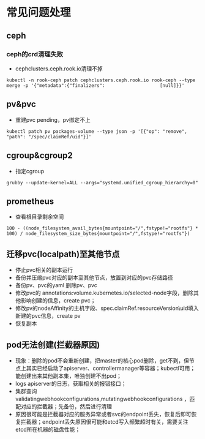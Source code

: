 # 常见问题处理

## ceph
### ceph的crd清理失败
+ cephclusters.ceph.rook.io清理不掉
```
kubectl -n rook-ceph patch cephclusters.ceph.rook.io rook-ceph --type merge -p '{"metadata":{"finalizers":                    [null]}}'
```

## pv&pvc
+ 重建pvc pending，pv绑定不上
```
kubectl patch pv packages-volume --type json -p '[{"op": "remove", "path": "/spec/claimRef/uid"}]'
```
## cgroup&cgroup2
+ 指定cgroup
```
grubby --update-kernel=ALL --args="systemd.unified_cgroup_hierarchy=0"
```

## prometheus
+ 查看根目录剩余空间
```
100 - ((node_filesystem_avail_bytes{mountpoint="/",fstype!="rootfs"} * 100) / node_filesystem_size_bytes{mountpoint="/",fstype!="rootfs"})
```

## 迁移pvc(localpath)至其他节点
+ 停止pvc相关的副本运行
+ 备份并压缩pvc对应的副本至其他节点，放置到对应的pvc存储路径
+ 备份pv、pvc的yaml 删除pv、pvc
+ 修改pvc的 annotations:volume.kubernetes.io/selected-node字段，删除其他影响创建的信息，create pvc；
+ 修改pv的nodeAffinity的主机字段、spec.claimRef.resourceVersion\uid填入新建的pvc信息，create pv
+ 恢复副本

## pod无法创建(拦截器原因)
+ 现象：删除的pod不会重新创建，把master的核心pod删除，get不到，但节点上其实已经启动了apiserver、controllermanager等容器；kubectl可用；能创建出来其他副本集，唯独创建不出pod；
+ logs apiserver的日志，获取相关的报错接口；
+ 集群查询 validatingwebhookconfigurations,mutatingwebhookconfigurations ，匹配对应的拦截器；先备份，然后进行清理
+ 原因很可能是拦截器对应的服务异常或者svc的endpoint丢失，恢复后即可恢复拦截器；endpoint丢失原因很可能和etcd写入频繁超时有关，需要关注etcd所在机器的磁盘性能；
